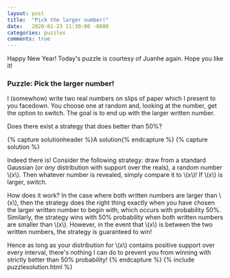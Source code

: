 ```yaml
---
layout: post
title:  "Pick the larger number!"
date:   2020-01-23 11:30:00 -0800
categories: puzzles
comments: true
---
```

Happy New Year! Today's puzzle is courtesy of Juanhe again. Hope you like it!

### Puzzle: Pick the larger number!
I (somewhow) write two real numbers on slips of paper which I present to you facedown. You choose one at random and, looking at the number, get the option to switch. The goal is to end up with the larger written number.

Does there exist a strategy that does better than 50%?

{% capture solutionheader %}A solution{% endcapture %}
{% capture solution %}

Indeed there is! Consider the following strategy: draw from a standard Gaussian (or *any* distribution with support over the reals), a random number \\(x\\). Then whatever number is revealed, simply compare it to \\(x\\)! If \\(x\\) is larger, switch.

How does it work? In the case where both written numbers are larger than \\(x\\), then the strategy does the right thing exactly when you have chosen the larger written number to begin with, which occurs with probability 50%. Similarly, the strategy wins with 50% probability when both written numbers are smaller than \\(x\\). However, in the event that \\(x\\) is between the two written numbers, the strategy is guaranteed to win!

Hence as long as your distribution for \\(x\\) contains positive support over every interval, there's nothing I can do to prevent you from winning with strictly better than 50% probability!
{% endcapture %}
{% include puzzlesolution.html %}
